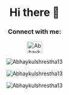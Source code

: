 <h1 align="center">Hi there 👋</h1>

<!--
**Abhaykulshrestha13/Abhaykulshrestha13** is a ✨ _special_ ✨ repository because its `README.md` (this file) appears on your GitHub profile.

Here are some ideas to get you started:

- 🔭 I’m currently working on ...
- 🌱 I’m currently learning ...
- 👯 I’m looking to collaborate on ...
- 🤔 I’m looking for help with ...
- 💬 Ask me about ...
- 📫 How to reach me: ...
- 😄 Pronouns: ...
- ⚡ Fun fact: ...
-->

<h3 align="center">Connect with me:</h3>
<p align="center">
<div align="center">
<a href="https://www.linkedin.com/in/abhay-kulshrestha-7192121b9/" target="blank"><img align="center" src="https://cdn.jsdelivr.net/npm/simple-icons@3.0.1/icons/linkedin.svg" alt="Abhaykulshrestha13" height="30" width="40" /></a>
  </div>
  </p>
 <p align="center"><img align="center" src="https://github-readme-stats.vercel.app/api?username=Abhaykulshrestha13&show_icons=true&title_color=#ffffff&text_color=fcf7f7&hide_border=false&locale=en" alt="Abhaykulshrestha13" /></p>
<p align="center"><img align="center" src="https://github-readme-streak-stats.herokuapp.com/?user=Abhaykulshrestha13&" alt="Abhaykulshrestha13" /></p>
<p align="center"><img align="center" src="https://github-readme-stats.vercel.app/api/top-langs?username=Abhaykulshrestha13&show_icons=true&locale=en&layout=compact" alt="Abhaykulshrestha13" /></p>
</div>




